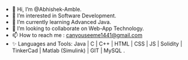 - 👋 Hi, I’m @Abhishek-Amble.
- 👀 I’m interested in Software Development.
- 🌱 I’m currently learning Advanced Java.
- 💞️ I’m looking to collaborate on Web-App Technology.
- 📫 How to reach me : canyouseeme1441@gmail.com
- ✨ Languages and Tools: Java | C | C++ | HTML | CSS | JS | Solidity | TinkerCad | Matlab (Simulink) | GIT | MySQL . 

<!---
Abhishek-Amble/Abhishek-Amble is a ✨ special ✨ repository because its `README.md` (this file) appears on your GitHub profile.
You can click the Preview link to take a look at your changes.
--->
